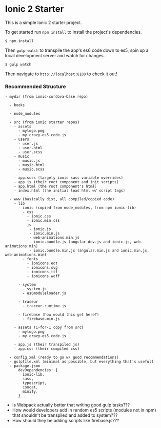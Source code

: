 # Ionic 2 Starter

This is a simple Ionic 2 starter project.

To get started run `npm install` to install the project's dependencies.
```bash
$ npm install
```

Then `gulp watch` to transpile the app's es6 code down to es5, spin up a local development server and watch for  changes.

```bash
$ gulp watch
```

Then navigate to `http://localhost:8100` to check it out!


### Recommended Structure

```
- mydir (from ionic-cordova-base repo)

  - hooks

  - node_modules

  - src (from ionic starter repos)
    - assets
      - mylogo.png
      - my.crazy-es5.code.js
    - users
      - user.js
      - user.html
      - user.scss
    - music
      - music.js
      - music.html
      - music.scss

    - app.scss (largely ionic sass variable overrides)
    - app.js (their root component and init scripts)
    - app.html (the root component's html)
    - index.html (the initial load html w/ script tags)

  - www (basically dist, all compiled/copied code)
    - lib
      - ionic (copied from node_modules, from npm ionic-lib)
        - css
          - ionic.css
          - ionic.min.css
        - js
           - ionic.js
           - ionic.min.js
           - web-animations.min.js
           - ionic.bundle.js (angular.dev.js and ionic.js, web-animations.min)
           - ionic.bundle.min.js (angular.min.js and ionic.min.js, web-animations.min)
        - fonts
          - ionicons.eot
          - ionicons.svg
          - ionicons.ttf
          - ionicons.woff

      - system
        - system.js
        - es6moduleloader.js

      - traceur
        - traceur-runtime.js

      - firebase (how would this get here?)
        - firebase.min.js

    - assets (1-for-1 copy from src)
      - mylogo.png
      - my.crazy-es5.code.js

    - app.js (their transpiled js)
    - app.css (their compiled css)

  - config.xml (ready to go w/ good recommendations)
  - gulpfile.xml (minimal as possible, but everything that's useful)
  - package.json
      devDependencies: {
        ionic-lib,
        sass,
        typescript,
        concat,
        minify,
      }

```

- Is Webpack actually better that writing good gulp tasks???
- How would developers add in random es5 scripts (modules not in npm) that shouldn't be transpiled and added to system???
- How should they be adding scripts like firebase.js???
